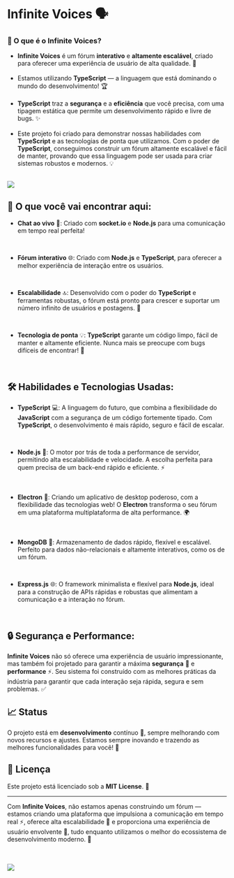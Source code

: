 # Infinite Voices 🗣️

### 🎉 O que é o **Infinite Voices**?

- **Infinite Voices** é um fórum **interativo** e **altamente escalável**, criado para oferecer uma experiência de usuário de alta qualidade. 🚀
<br><br>
- Estamos utilizando **TypeScript** — a linguagem que está dominando o mundo do desenvolvimento! 🏆
<br><br>  
- **TypeScript** traz a **segurança** e a **eficiência** que você precisa, com uma tipagem estática que permite um desenvolvimento rápido e livre de bugs. ✨
<br><br>
- Este projeto foi criado para demonstrar nossas habilidades com **TypeScript** e as tecnologias de ponta que utilizamos. Com o poder de **TypeScript**, conseguimos construir um fórum altamente escalável e fácil de manter, provando que essa linguagem pode ser usada para criar sistemas robustos e modernos. 💡
<br>

<img src='https://github.com/user-attachments/assets/d2fafd51-dac2-43be-ac37-9d17e039fab1'>

<br>

## 🚀 O que você vai encontrar aqui:

- **Chat ao vivo** 💬: Criado com **socket.io** e **Node.js** para uma comunicação em tempo real perfeita!

<br>

- **Fórum interativo** 🌐: Criado com **Node.js** e **TypeScript**, para oferecer a melhor experiência de interação entre os usuários.

<br>

- **Escalabilidade** 🔝: Desenvolvido com o poder do **TypeScript** e ferramentas robustas, o fórum está pronto para crescer e suportar um número infinito de usuários e postagens. 🚀

<br>

- **Tecnologia de ponta** 💡: **TypeScript** garante um código limpo, fácil de manter e altamente eficiente. Nunca mais se preocupe com bugs difíceis de encontrar! 🐞

<br>

## 🛠️ Habilidades e Tecnologias Usadas:

- **TypeScript** 💻: A linguagem do futuro, que combina a flexibilidade do **JavaScript** com a segurança de um código fortemente tipado. Com **TypeScript**, o desenvolvimento é mais rápido, seguro e fácil de escalar.

<br>

- **Node.js** 🚀: O motor por trás de toda a performance de servidor, permitindo alta escalabilidade e velocidade. A escolha perfeita para quem precisa de um back-end rápido e eficiente. ⚡

<br>

- **Electron** 🔲: Criando um aplicativo de desktop poderoso, com a flexibilidade das tecnologias web! O **Electron** transforma o seu fórum em uma plataforma multiplataforma de alta performance. 🌍

<br>

- **MongoDB** 💾: Armazenamento de dados rápido, flexível e escalável. Perfeito para dados não-relacionais e altamente interativos, como os de um fórum.

<br>

- **Express.js** 🌐: O framework minimalista e flexível para **Node.js**, ideal para a construção de APIs rápidas e robustas que alimentam a comunicação e a interação no fórum.

<br>

## 🔒 Segurança e Performance:

**Infinite Voices** não só oferece uma experiência de usuário impressionante, mas também foi projetado para garantir a máxima **segurança** 🔐 e **performance** ⚡. Seu sistema foi construído com as melhores práticas da indústria para garantir que cada interação seja rápida, segura e sem problemas. ✅

## 📈 Status

O projeto está em **desenvolvimento** contínuo 🚧, sempre melhorando com novos recursos e ajustes. Estamos sempre inovando e trazendo as melhores funcionalidades para você! 🌟

## 📜 Licença

Este projeto está licenciado sob a **MIT License**. 📝

---

Com **Infinite Voices**, não estamos apenas construindo um fórum — estamos criando uma plataforma que impulsiona a comunicação em tempo real ⚡, oferece alta escalabilidade 🌱 e proporciona uma experiência de usuário envolvente 🤝, tudo enquanto utilizamos o melhor do ecossistema de desenvolvimento moderno. 🚀

<br><br>
<img src='https://github.com/user-attachments/assets/171da039-5822-4054-b2fd-8c3017f6e100'>
